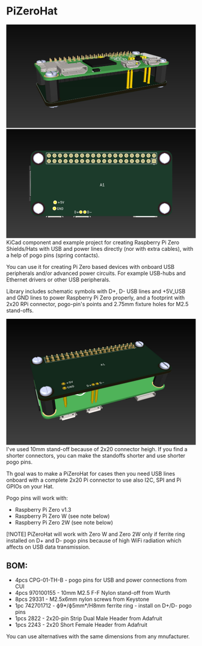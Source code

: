 # PiZeroHat

![Screenshot PiZeroHat_02](assets/PiZeroHat_02.jpg)
![Screenshot PiZeroHat_03](assets/PiZeroHat_03.jpg)
KiCad component and example project for creating Raspberry Pi Zero Shields/Hats with USB and power lines directly (nor with extra cables), with a help of pogo pins (spring contacts).

You can use it for creating Pi Zero based devices with onboard USB peripherals and/or advanced power circuits. For example USB-hubs and Ethernet drivers or other USB peripherals.

Library includes schematic symbols with D+, D- USB lines and +5V_USB and GND lines to power Raspberry Pi Zero properly, and a footprint with 2x20 RPi connector, pogo-pin's points and 2.75mm fixture holes for M2.5 stand-offs.

![Screenshot PiZeroHat_01](assets/PiZeroHat_01.jpg)
I've used 10mm stand-off because of 2x20 connector heigh. If you find a shorter connectors, you can make the standoffs shorter and use shorter pogo pins.

Th goal was to make a PiZeroHat for cases then you need USB lines onboard with a complete 2x20 Pi connector to use also I2C, SPI and Pi GPIOs on your Hat.

Pogo pins will work with:
- Raspberry Pi Zero v1.3
- Raspberry Pi Zero W (see note below)
- Raspberry Pi Zero 2W (see note below)

[!NOTE]
PiZeroHat will work with Zero W and Zero 2W only if ferrite ring installed on D+ and D- pogo pins because of high WiFi radiation which affects on USB data transmission.

## BOM:
- 4pcs CPG-01-TH-B - pogo pins for USB and power connections from CUI
- 4pcs 970100155 - 10mm M2.5 F-F Nylon stand-off from Wurth
- 8pcs 29331 - M2.5x6mm nylon screws from Keystone
- 1pc 742701712 - ф9*/ф5mm*/H8mm ferrite ring - install on D+/D- pogo pins
- 1pcs 2822 - 2x20-pin Strip Dual Male Header from Adafruit
- 1pcs 2243 -  2x20 Short Female Header from Adafruit

You can use alternatives with the same dimensions from any mnufacturer.
